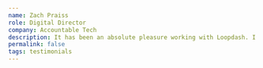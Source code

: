 ```yaml
---
name: Zach Praiss
role: Digital Director
company: Accountable Tech
description: It has been an absolute pleasure working with Loopdash. I trust them to tackle some of the hardest projects we've faced. They've always come through and we're eager to continue working with them.
permalink: false
tags: testimonials
---
```


